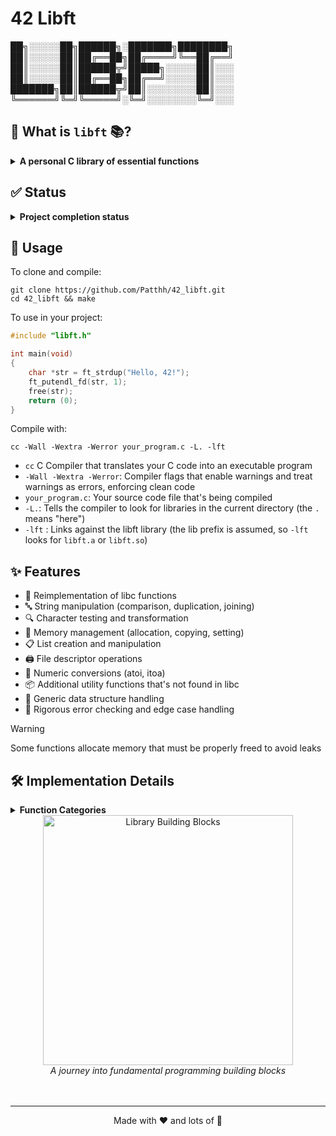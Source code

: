 # 42 Libft

██╗░░░░░██╗██████╗░███████╗████████╗ <br>
██║░░░░░██║██╔══██╗██╔════╝╚══██╔══╝ <br>
██║░░░░░██║██████╦╝█████╗░░░░░██║░░░ <br>
██║░░░░░██║██╔══██╗██╔══╝░░░░░██║░░░ <br>
███████╗██║██████╦╝██║░░░░░░░░██║░░░ <br>
╚══════╝╚═╝╚═════╝░╚═╝░░░░░░░░╚═╝░░░ <br>

## 📖 What is `libft` 📚?
<details>
<summary><b>A personal C library of essential functions</b></summary><br>
<p>&nbsp;&nbsp;&nbsp;&nbsp;&nbsp;&nbsp;&nbsp;&nbsp;Libft is the first project in the curriculum of École 42, a coding school known for its project-based learning approach.
The Libft project requires students to recreate various standard C library functions, as well as additional utility functions, that will be used in all future C projects at the school.
The goal of this project is to deepen understanding of data structures, memory allocation, string manipulation, and linked lists while building a personal toolbox that grows with each student's coding journey.
</p>
</details>

## ✅ Status
<details>
<summary><b>Project completion status</b></summary><br>
<p align="center">
Completed on: 2023-10-03 <br> 125/100</p>
</details>

## 🚀 Usage
To clone and compile:
```shell
git clone https://github.com/Patthh/42_libft.git
cd 42_libft && make
```

To use in your project:
```c
#include "libft.h"

int main(void)
{
    char *str = ft_strdup("Hello, 42!");
    ft_putendl_fd(str, 1);
    free(str);
    return (0);
}
```

Compile with:
```shell
cc -Wall -Wextra -Werror your_program.c -L. -lft
```
* `cc` C Compiler that translates your C code into an executable program
* `-Wall -Wextra -Werror`: Compiler flags that enable warnings and treat warnings as errors, enforcing clean code
* `your_program.c`: Your source code file that's being compiled
* `-L.`: Tells the compiler to look for libraries in the current directory (the `.` means "here")
* `-lft` : Links against the libft library (the lib prefix is assumed, so `-lft` looks for `libft.a` or `libft.so`)

## ✨ Features
- 🧠 Reimplementation of libc functions
- 🔤 String manipulation (comparison, duplication, joining)
- 🔍 Character testing and transformation
- 💾 Memory management (allocation, copying, setting)
- 📋 List creation and manipulation
- 🖨️ File descriptor operations
- 🔢 Numeric conversions (atoi, itoa)
- 📦 Additional utility functions that's not found in libc
- 🔄 Generic data structure handling
- 📝 Rigorous error checking and edge case handling

> [!WARNING]
> Some functions allocate memory that must be properly freed to avoid leaks

## 🛠️ Implementation Details
<details>
<summary><b>Function Categories</b></summary><br>
<p>The Libft library consists of these main categories:</p>

| Category | Description |
|---------|-------------|
| 📊 Libc Functions | Recreated standard library functions (memset, strlen, etc.) |
| 🧵 String Functions | String manipulation utilities (strjoin, strtrim, etc.) |
| 🧮 Conversion Functions | Type conversion utilities (itoa, atoi, etc.) |
| 📋 List Functions | Linked list manipulation (lstnew, lstadd_back, etc.) |
| 📝 Character Functions | Character testing and manipulation (isalpha, toupper, etc.) |
| 📤 Output Functions | Writing to file descriptors (putchar_fd, putstr_fd, etc.) |
| 🧩 Additional Functions | Extra utility functions (substr, split, etc.) |

</details>


<div align="center">
  <img src="https://media1.giphy.com/media/v1.Y2lkPTc5MGI3NjExdGM2NGMyMWx4bDh2a3pmbHhwaTllMW0zc29zaDlhOHB2YWRmbHI4ZCZlcD12MV9pbnRlcm5hbF9naWZfYnlfaWQmY3Q9Zw/8YZq4nB8Fh5x0pyjI2/giphy.gif" width="400" alt="Library Building Blocks">
  <br>
  <i>A journey into fundamental programming building blocks</i><br><br><br>
</div>

---
<div align="center">
  <p>Made with ❤️ and lots of 🧩</p>
</div>
